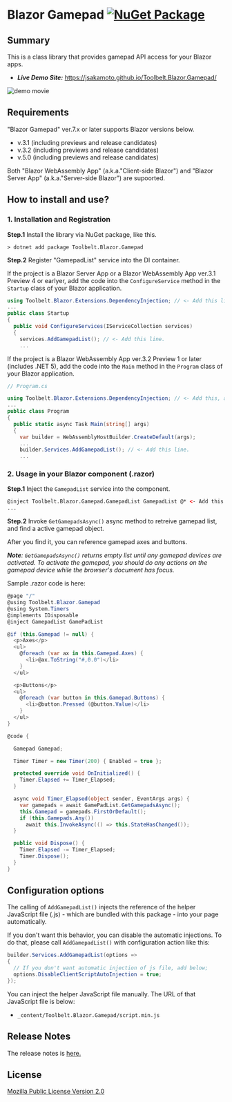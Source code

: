# Blazor Gamepad [![NuGet Package](https://img.shields.io/nuget/v/Toolbelt.Blazor.Gamepad.svg)](https://www.nuget.org/packages/Toolbelt.Blazor.Gamepad/)

## Summary

This is a class library that provides gamepad API access for your Blazor apps.

- _**Live Demo Site:**_ https://jsakamoto.github.io/Toolbelt.Blazor.Gamepad/

![demo movie](https://raw.githubusercontent.com/jsakamoto/Toolbelt.Blazor.Gamepad/master/.assets/movie-001.gif)

## Requirements

"Blazor Gamepad" ver.7.x or later supports Blazor versions below.

- v.3.1 (including previews and release candidates)
- v.3.2 (including previews and release candidates)
- v.5.0 (including previews and release candidates)

Both "Blazor WebAssembly App" (a.k.a."Client-side Blazor") and "Blazor Server App" (a.k.a."Server-side Blazor") are supoorted.

## How to install and use?

### 1. Installation and Registration

**Step.1** Install the library via NuGet package, like this.

```shell
> dotnet add package Toolbelt.Blazor.Gamepad
```

**Step.2** Register "GamepadList" service into the DI container.

If the project is a Blazor Server App or a Blazor WebAssembly App ver.3.1 Preview 4 or earlyer, add the code into the `ConfigureService` method in the `Startup` class of your Blazor application.

```csharp
using Toolbelt.Blazor.Extensions.DependencyInjection; // <- Add this line, and...
...
public class Startup
{
  public void ConfigureServices(IServiceCollection services)
  {
    services.AddGamepadList(); // <- Add this line.
    ...
```

If the project is a Blazor WebAssembly App ver.3.2 Preview 1 or later (includes .NET 5), add the code into the `Main` method in the `Program` class of your Blazor application.

```csharp
// Program.cs

using Toolbelt.Blazor.Extensions.DependencyInjection; // <- Add this, and...
...
public class Program
{
  public static async Task Main(string[] args)
  {
    var builder = WebAssemblyHostBuilder.CreateDefault(args);
    ...
    builder.Services.AddGamepadList(); // <- Add this line.
    ...
```

### 2. Usage in your Blazor component (.razor)

**Step.1** Inject the `GamepadList` service into the component.

```html
@inject Toolbelt.Blazor.Gamepad.GamepadList GamepadList @* <- Add this. *@
...
```

**Step.2** Invoke `GetGamepadsAsync()` async method to retreive gamepad list, and find a active gamepad object.

After you find it, you can reference gamepad axes and buttons.

_**Note**:_ _`GetGamepadsAsync()` returns empty list until any gamepad devices are activated. To activate the gamepad, you should do any actions on the gamepad device while the browser's document has focus._

Sample .razor code is here:

```csharp
@page "/"
@using Toolbelt.Blazor.Gamepad
@using System.Timers
@implements IDisposable
@inject GamepadList GamePadList

@if (this.Gamepad != null) {
  <p>Axes</p>
  <ul>
    @foreach (var ax in this.Gamepad.Axes) {
      <li>@ax.ToString("#,0.0")</li>
    }
  </ul>

  <p>Buttons</p>
  <ul>
    @foreach (var button in this.Gamepad.Buttons) {
      <li>@button.Pressed (@button.Value)</li>
    }
  </ul>
}

@code {

  Gamepad Gamepad;

  Timer Timer = new Timer(200) { Enabled = true };

  protected override void OnInitialized() {
    Timer.Elapsed += Timer_Elapsed;
  }

  async void Timer_Elapsed(object sender, EventArgs args) {
    var gamepads = await GamePadList.GetGamepadsAsync();
    this.Gamepad = gamepads.FirstOrDefault();
    if (this.Gamepads.Any()) 
      await this.InvokeAsync(() => this.StateHasChanged());
  }

  public void Dispose() {
    Timer.Elapsed -= Timer_Elapsed;
    Timer.Dispose();
  }
}
```

## Configuration options

The calling of `AddGamepadList()` injects the reference of the helper JavaScript file (.js) - which are bundled with this package - into your page automatically.

If you don't want this behavior, you can disable the automatic injections. 
To do that, please call `AddGamepadList()` with configuration action like this:

```csharp
builder.Services.AddGamepadList(options =>
{
  // If you don't want automatic injection of js file, add below;
  options.DisableClientScriptAutoInjection = true;
});
```

You can inject the helper JavaScript file manually. The URL of that JavaScript file is below:

- `_content/Toolbelt.Blazor.Gamepad/script.min.js`

## Release Notes

The release notes is [here.](https://github.com/jsakamoto/Toolbelt.Blazor.Gamepad/blob/master/RELEASE-NOTES.txt)

## License

[Mozilla Public License Version 2.0](https://github.com/jsakamoto/Toolbelt.Blazor.Gamepad/blob/master/LICENSE)